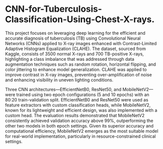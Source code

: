 # CNN-for-Tuberculosis-Classification-Using-Chest-X-rays.
This project focuses on leveraging deep learning for the efficient and accurate diagnosis of tuberculosis (TB) using Convolutional Neural Networks (CNNs) applied to X-ray images enhanced with Contrast-Limited Adaptive Histogram Equalization (CLAHE). The dataset, sourced from Kaggle, consists of 3500 normal X-rays and 700 TB-positive X-rays, highlighting a class imbalance that was addressed through data augmentation techniques such as random rotation, horizontal flipping, and color jittering to enhance model generalization. CLAHE was applied to improve contrast in X-ray images, preventing over-amplification of noise and enhancing visibility in uneven lighting conditions.

Three CNN architectures—EfficientNetB0, ResNet50, and MobileNetV2—were trained using two epoch configurations (5 and 10 epochs) with an 80:20 train-validation split. EfficientNetB0 and ResNet50 were used as feature extractors with custom classification heads, while MobileNetV2, known for its lightweight and efficient design, was also implemented with a custom head. The evaluation results demonstrated that MobileNetV2 consistently achieved validation accuracy above 99%, outperforming the other two models in both epoch settings. Given its superior accuracy and computational efficiency, MobileNetV2 emerges as the most suitable model for real-world implementation, particularly in resource-constrained clinical settings.
